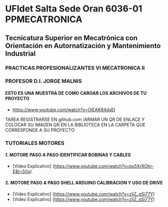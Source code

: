 # UFIdet Salta Sede Oran 6036-01  PPMECATRONICA
## Tecnicatura Superior en Mecatrónica con Orientación en Autornatización y Mantenimiento Industrial 
### PRACTICAS PROFESIONALIZANTES VI MECATRONICA II  
### PROFESOR D.I. JORGE MALNIS
#### ESTO ES UNA MUESTRA DE COMO CARGAR LOS ARCHIVOS DE TU PROYECTO
* https://www.youtube.com/watch?v=OlEAK64dsEI

TAREA
REGISTRARSE EN github.com /ARMAR UN QR DE ENLACE
Y COLOCAR SU IMAGEN QR EN LA BIBLIOTECA EN LA CARPETA QUE CORRESPONDE A SU PROYECTO
### TUTORIALES MOTORES
#### 1. MOTORE PASO A PASO IDENTIFICAR BOBINAS Y CABLES
* [Video Explicativo] (https://www.youtube.com/watch?v=bx5XrROhr-E&t=50s)
#### 2. MOTORE PASO A PASO SHELL ARDUINO CALIBRACION Y USO DE DRIVE
* [Video Explicativo] (https://www.youtube.com/watch?v=zIiZ_gSi77Y)
* [Video Explicativo] (https://www.youtube.com/watch?v=zIiZ_gSi77Y)

